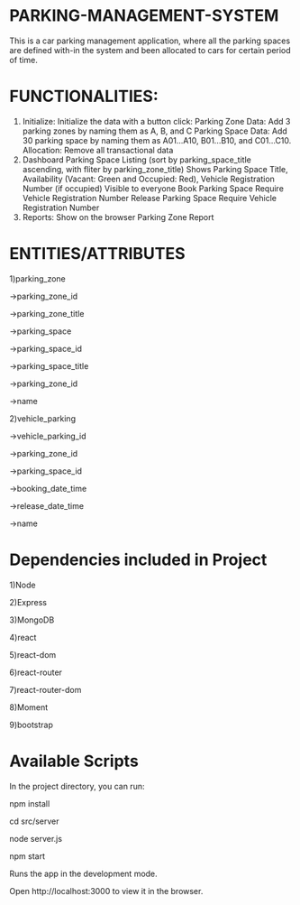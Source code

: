 # PARKING-MANAGEMENT-SYSTEM

This is a car parking management application, where all the parking spaces are defined with-in the system and been allocated to cars for certain period of time.

# FUNCTIONALITIES:
1) Initialize: Initialize the data with a button click: 
Parking Zone Data: Add 3 parking zones by naming them as A, B, and C
Parking Space Data: Add 30 parking space by naming them as A01...A10, B01...B10, and C01...C10.
Allocation: Remove all transactional data
2) Dashboard
Parking Space Listing (sort by parking_space_title ascending, with fliter by parking_zone_title)
Shows Parking Space Title, Availability (Vacant: Green and Occupied: Red), Vehicle Registration Number (if occupied)
Visible to everyone
Book Parking Space 
Require Vehicle Registration Number
Release Parking Space 
Require Vehicle Registration Number
3) Reports: Show on the browser
Parking Zone Report

# ENTITIES/ATTRIBUTES

1)parking_zone

->parking_zone_id

->parking_zone_title

->parking_space

->parking_space_id

->parking_space_title

->parking_zone_id

->name

2)vehicle_parking

->vehicle_parking_id

->parking_zone_id

->parking_space_id

->booking_date_time

->release_date_time

->name

# Dependencies included in Project

1)Node

2)Express

3)MongoDB

4)react

5)react-dom

6)react-router

7)react-router-dom

8)Moment

9)bootstrap

# Available Scripts

In the project directory, you can run:

npm install

cd src/server

node server.js

npm start

Runs the app in the development mode.

Open http://localhost:3000 to view it in the browser.
